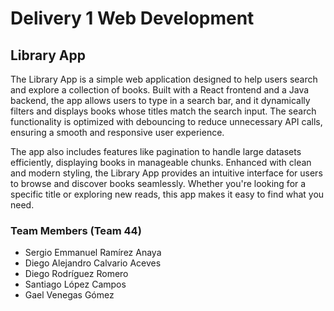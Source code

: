 # Delivery 1 Web Development

## Library App

The Library App is a simple web application designed to help users search and explore a collection of books. Built with a React frontend and a Java backend, the app allows users to type in a search bar, and it dynamically filters and displays books whose titles match the search input. The search functionality is optimized with debouncing to reduce unnecessary API calls, ensuring a smooth and responsive user experience.

The app also includes features like pagination to handle large datasets efficiently, displaying books in manageable chunks. Enhanced with clean and modern styling, the Library App provides an intuitive interface for users to browse and discover books seamlessly. Whether you're looking for a specific title or exploring new reads, this app makes it easy to find what you need.

### Team Members (Team 44)
* Sergio Emmanuel Ramírez Anaya
* Diego Alejandro Calvario Aceves
* Diego Rodríguez Romero
* Santiago López Campos
* Gael Venegas Gómez

